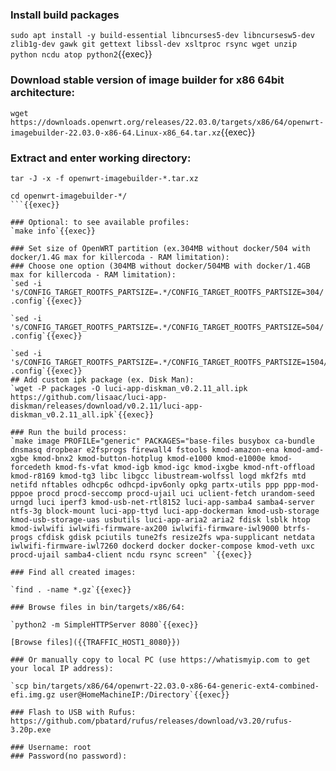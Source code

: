 ### Install build packages
`sudo apt install -y build-essential libncurses5-dev libncursesw5-dev zlib1g-dev gawk git gettext libssl-dev xsltproc rsync wget unzip python ncdu atop python2`{{exec}}

### Download stable version of image builder for x86 64bit architecture:
`wget https://downloads.openwrt.org/releases/22.03.0/targets/x86/64/openwrt-imagebuilder-22.03.0-x86-64.Linux-x86_64.tar.xz`{{exec}}

### Extract and enter working directory:
```
tar -J -x -f openwrt-imagebuilder-*.tar.xz 

cd openwrt-imagebuilder-*/
```{{exec}}

### Optional: to see available profiles:
`make info`{{exec}}

### Set size of OpenWRT partition (ex.304MB without docker/504 with docker/1.4G max for killercoda - RAM limitation):
### Choose one option (304MB without docker/504MB with docker/1.4GB max for killercoda - RAM limitation):
`sed -i 's/CONFIG_TARGET_ROOTFS_PARTSIZE=.*/CONFIG_TARGET_ROOTFS_PARTSIZE=304/' .config`{{exec}}

`sed -i 's/CONFIG_TARGET_ROOTFS_PARTSIZE=.*/CONFIG_TARGET_ROOTFS_PARTSIZE=504/' .config`{{exec}}

`sed -i 's/CONFIG_TARGET_ROOTFS_PARTSIZE=.*/CONFIG_TARGET_ROOTFS_PARTSIZE=1504/' .config`{{exec}}
## Add custom ipk package (ex. Disk Man):
`wget -P packages -O luci-app-diskman_v0.2.11_all.ipk https://github.com/lisaac/luci-app-diskman/releases/download/v0.2.11/luci-app-diskman_v0.2.11_all.ipk`{{exec}} 

### Run the build process:
`make image PROFILE="generic" PACKAGES="base-files busybox ca-bundle dnsmasq dropbear e2fsprogs firewall4 fstools kmod-amazon-ena kmod-amd-xgbe kmod-bnx2 kmod-button-hotplug kmod-e1000 kmod-e1000e kmod-forcedeth kmod-fs-vfat kmod-igb kmod-igc kmod-ixgbe kmod-nft-offload kmod-r8169 kmod-tg3 libc libgcc libustream-wolfssl logd mkf2fs mtd netifd nftables odhcp6c odhcpd-ipv6only opkg partx-utils ppp ppp-mod-pppoe procd procd-seccomp procd-ujail uci uclient-fetch urandom-seed urngd luci iperf3 kmod-usb-net-rtl8152 luci-app-samba4 samba4-server ntfs-3g block-mount luci-app-ttyd luci-app-dockerman kmod-usb-storage kmod-usb-storage-uas usbutils luci-app-aria2 aria2 fdisk lsblk htop kmod-iwlwifi iwlwifi-firmware-ax200 iwlwifi-firmware-iwl9000 btrfs-progs cfdisk gdisk pciutils tune2fs resize2fs wpa-supplicant netdata iwlwifi-firmware-iwl7260 dockerd docker docker-compose kmod-veth uxc procd-ujail samba4-client ncdu rsync screen" `{{exec}}

### Find all created images:

`find . -name *.gz`{{exec}}

### Browse files in bin/targets/x86/64:

`python2 -m SimpleHTTPServer 8080`{{exec}}

[Browse files]({{TRAFFIC_HOST1_8080}})

### Or manually copy to local PC (use https://whatismyip.com to get your local IP address):

`scp bin/targets/x86/64/openwrt-22.03.0-x86-64-generic-ext4-combined-efi.img.gz user@HomeMachineIP:/Directory`{{exec}}

### Flash to USB with Rufus: https://github.com/pbatard/rufus/releases/download/v3.20/rufus-3.20p.exe

### Username: root
### Password(no password):
